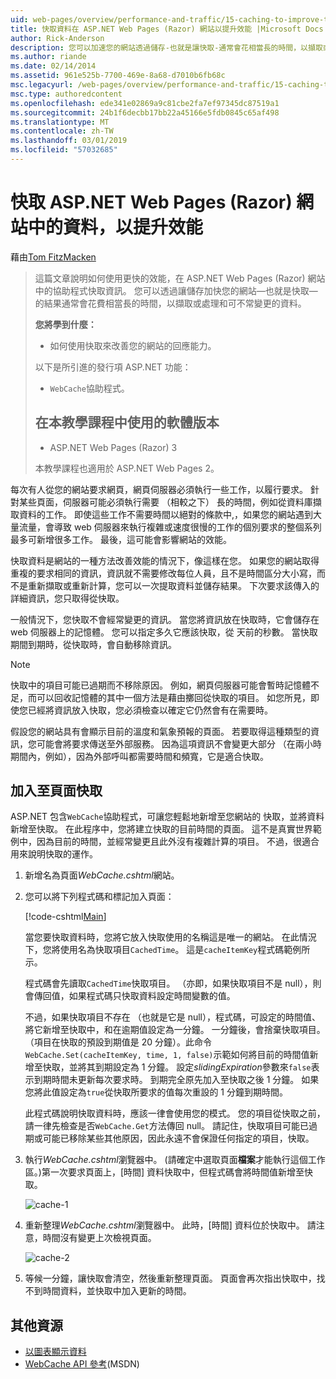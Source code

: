 ```yaml
---
uid: web-pages/overview/performance-and-traffic/15-caching-to-improve-the-performance-of-your-website
title: 快取資料在 ASP.NET Web Pages (Razor) 網站以提升效能 |Microsoft Docs
author: Rick-Anderson
description: 您可以加速您的網站透過儲存-也就是讓快取-通常會花相當長的時間，以擷取或處理資料的結果...
ms.author: riande
ms.date: 02/14/2014
ms.assetid: 961e525b-7700-469e-8a68-d7010b6fb68c
msc.legacyurl: /web-pages/overview/performance-and-traffic/15-caching-to-improve-the-performance-of-your-website
msc.type: authoredcontent
ms.openlocfilehash: ede341e02869a9c81cbe2fa7ef97345dc87519a1
ms.sourcegitcommit: 24b1f6decbb17bb22a45166e5fdb0845c65af498
ms.translationtype: MT
ms.contentlocale: zh-TW
ms.lasthandoff: 03/01/2019
ms.locfileid: "57032685"
---
```

<a name="caching-data-in-an-aspnet-web-pages-razor-site-for-better-performance"></a>快取 ASP.NET Web Pages (Razor) 網站中的資料，以提升效能
====================
藉由[Tom FitzMacken](https://github.com/tfitzmac)

> 這篇文章說明如何使用更快的效能，在 ASP.NET Web Pages (Razor) 網站中的協助程式快取資訊。 您可以透過讓儲存加快您的網站&#8212;也就是快取&#8212;的結果通常會花費相當長的時間，以擷取或處理和可不常變更的資料。
> 
> **您將學到什麼：** 
> 
> - 如何使用快取來改善您的網站的回應能力。
> 
> 以下是所引進的發行項 ASP.NET 功能：
> 
> - `WebCache`協助程式。
>   
> 
> ## <a name="software-versions-used-in-the-tutorial"></a>在本教學課程中使用的軟體版本
> 
> 
> - ASP.NET Web Pages (Razor) 3
>   
> 
> 本教學課程也適用於 ASP.NET Web Pages 2。


每次有人從您的網站要求網頁，網頁伺服器必須執行一些工作，以履行要求。 針對某些頁面，伺服器可能必須執行需要 （相較之下） 長的時間，例如從資料庫擷取資料的工作。 即使這些工作不需要時間以絕對的條款中,，如果您的網站遇到大量流量，會導致 web 伺服器來執行複雜或速度很慢的工作的個別要求的整個系列最多可新增很多工作。 最後，這可能會影響網站的效能。

快取資料是網站的一種方法改善效能的情況下，像這樣在您。 如果您的網站取得重複的要求相同的資訊，資訊就不需要修改每位人員，且不是時間區分大小寫，而不是重新擷取或重新計算，您可以一次提取資料並儲存結果。 下次要求該傳入的詳細資訊，您只取得從快取。

一般情況下，您快取不會經常變更的資訊。 當您將資訊放在快取時，它會儲存在 web 伺服器上的記憶體。 您可以指定多久它應該快取，從 天前的秒數。 當快取期間到期時，從快取時，會自動移除資訊。

> [!NOTE]
> 快取中的項目可能已過期而不移除原因。 例如，網頁伺服器可能會暫時記憶體不足，而可以回收記憶體的其中一個方法是藉由擲回從快取的項目。 如您所見，即使您已經將資訊放入快取，您必須檢查以確定它仍然會有在需要時。


假設您的網站具有會顯示目前的溫度和氣象預報的頁面。 若要取得這種類型的資訊，您可能會將要求傳送至外部服務。 因為這項資訊不會變更大部分 （在兩小時期間內，例如），因為外部呼叫都需要時間和頻寬，它是適合快取。

## <a name="adding-caching-to-a-page"></a>加入至頁面快取

ASP.NET 包含`WebCache`協助程式，可讓您輕鬆地新增至您網站的 快取，並將資料新增至快取。 在此程序中，您將建立快取的目前時間的頁面。 這不是真實世界範例中，因為目前的時間，並經常變更且此外沒有複雜計算的項目。 不過，很適合用來說明快取的運作。

1. 新增名為頁面*WebCache.cshtml*網站。
2. 您可以將下列程式碼和標記加入頁面：

    [!code-cshtml[Main](15-caching-to-improve-the-performance-of-your-website/samples/sample1.cshtml)]

    當您要快取資料時，您將它放入快取使用的名稱這是唯一的網站。 在此情況下，您將使用名為快取項目`CachedTime`。 這是`cacheItemKey`程式碼範例所示。

    程式碼會先讀取`CachedTime`快取項目。 （亦即，如果快取項目不是 null），則會傳回值，如果程式碼只快取資料設定時間變數的值。

    不過，如果快取項目不存在 （也就是它是 null），程式碼，可設定的時間值、 將它新增至快取中，和在逾期值設定為一分鐘。 一分鐘後，會捨棄快取項目。 （項目在快取的預設到期值是 20 分鐘）。此命令`WebCache.Set(cacheItemKey, time, 1, false)`示範如何將目前的時間值新增至快取，並將其到期設定為 1 分鐘。 設定*slidingExpiration*參數來`false`表示到期時間未更新每次要求時。 到期完全原先加入至快取之後 1 分鐘。 如果您將此值設定為`true`從快取所要求的值每次重設的 1 分鐘到期時間。

    此程式碼說明快取資料時，應該一律會使用您的模式。 您的項目從快取之前，請一律先檢查是否`WebCache.Get`方法傳回 null。 請記住，快取項目可能已過期或可能已移除某些其他原因，因此永遠不會保證任何指定的項目，快取。
3. 執行*WebCache.cshtml*瀏覽器中。 (請確定中選取頁面**檔案**才能執行這個工作區。)第一次要求頁面上，[時間] 資料快取中，但程式碼會將時間值新增至快取。

    ![cache-1](15-caching-to-improve-the-performance-of-your-website/_static/image1.jpg)
4. 重新整理*WebCache.cshtml*瀏覽器中。 此時，[時間] 資料位於快取中。 請注意，時間沒有變更上次檢視頁面。

    ![cache-2](15-caching-to-improve-the-performance-of-your-website/_static/image2.jpg)
5. 等候一分鐘，讓快取會清空，然後重新整理頁面。 頁面會再次指出快取中，找不到時間資料，並快取中加入更新的時間。

<a id="Additional_Resources"></a>
## <a name="additional-resources"></a>其他資源


- [以圖表顯示資料](https://go.microsoft.com/fwlink/?LinkId=202895)
- [WebCache API 參考](https://msdn.microsoft.com/library/system.web.helpers.webcache(v=vs.99).aspx)(MSDN)
